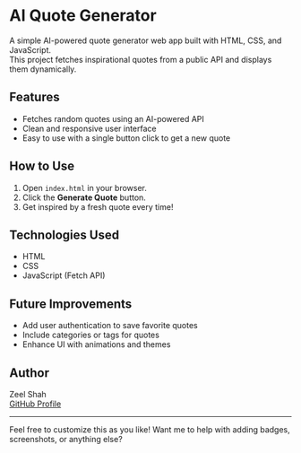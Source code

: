 # AI Quote Generator

A simple AI-powered quote generator web app built with HTML, CSS, and JavaScript.  
This project fetches inspirational quotes from a public API and displays them dynamically.

## Features

- Fetches random quotes using an AI-powered API
- Clean and responsive user interface
- Easy to use with a single button click to get a new quote

## How to Use

1. Open `index.html` in your browser.
2. Click the **Generate Quote** button.
3. Get inspired by a fresh quote every time!

## Technologies Used

- HTML
- CSS
- JavaScript (Fetch API)

## Future Improvements

- Add user authentication to save favorite quotes
- Include categories or tags for quotes
- Enhance UI with animations and themes

## Author

Zeel Shah  
[GitHub Profile](https://github.com/zeelShah-12)

---

Feel free to customize this as you like! Want me to help with adding badges, screenshots, or anything else?
